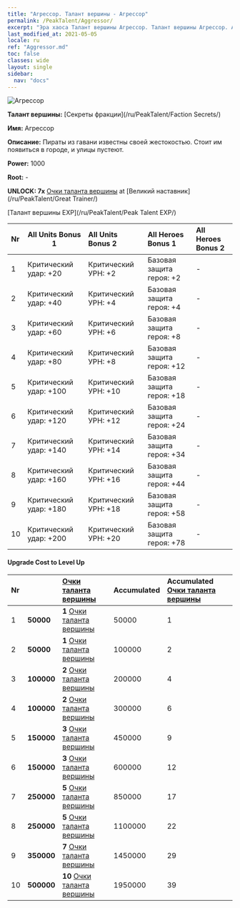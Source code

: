 ```yaml
---
title: "Агрессор. Талант вершины - Агрессор"
permalink: /PeakTalent/Aggressor/
excerpt: "Эра хаоса Талант вершины Агрессор. Талант вершины Агрессор. Агрессор"
last_modified_at: 2021-05-05
locale: ru
ref: "Aggressor.md"
toc: false
classes: wide
layout: single
sidebar:
  nav: "docs"
---
```


  ![Агрессор](/images/pt/talent_3004.png)

  **Талант вершины:** [Секреты фракции](/ru/PeakTalent/Faction Secrets/)

  **Имя:** Агрессор

  **Описание:** Пираты из гавани известны своей жестокостью. Стоит им появиться в городе, и улицы пустеют.

  **Power:** 1000

  **Root:** -

  **UNLOCK: 7x** [Очки таланта вершины](/ItemsRU/con_934/) at [Великий наставник](/ru/PeakTalent/Great Trainer/)

  [Талант вершины EXP](/ru/PeakTalent/Peak Talent EXP/)

  | Nr | All Units Bonus 1 | All Units Bonus 2 | All Heroes Bonus 1 | All Heroes Bonus 2 |
  |:---|--------------|:-------------|:-------------|:-------------|
  | 1 | Критический удар: +20 | Критический УРН: +2 | Базовая защита героя: +2 | - |
  | 2 | Критический удар: +40 | Критический УРН: +4 | Базовая защита героя: +4 | - |
  | 3 | Критический удар: +60 | Критический УРН: +6 | Базовая защита героя: +8 | - |
  | 4 | Критический удар: +80 | Критический УРН: +8 | Базовая защита героя: +12 | - |
  | 5 | Критический удар: +100 | Критический УРН: +10 | Базовая защита героя: +18 | - |
  | 6 | Критический удар: +120 | Критический УРН: +12 | Базовая защита героя: +24 | - |
  | 7 | Критический удар: +140 | Критический УРН: +14 | Базовая защита героя: +34 | - |
  | 8 | Критический удар: +160 | Критический УРН: +16 | Базовая защита героя: +44 | - |
  | 9 | Критический удар: +180 | Критический УРН: +18 | Базовая защита героя: +58 | - |
  | 10 | Критический удар: +200 | Критический УРН: +20 | Базовая защита героя: +78 | - |


#### Upgrade Cost to Level Up

  | Nr | <i class="fas fa-coins"/> | [Очки таланта вершины](/ItemsRU/con_934/) | Accumulated <i class="fas fa-coins"/> | Accumulated [Очки таланта вершины](/ItemsRU/con_934/) |
  |:---|--------------|:-------------|:-------------|:-------------|
  | 1 | **50000** | **1** [Очки таланта вершины](/ItemsRU/con_934/) | 50000 | 1 |
  | 2 | **50000** | **1** [Очки таланта вершины](/ItemsRU/con_934/) | 100000 | 2 |
  | 3 | **100000** | **2** [Очки таланта вершины](/ItemsRU/con_934/) | 200000 | 4 |
  | 4 | **100000** | **2** [Очки таланта вершины](/ItemsRU/con_934/) | 300000 | 6 |
  | 5 | **150000** | **3** [Очки таланта вершины](/ItemsRU/con_934/) | 450000 | 9 |
  | 6 | **150000** | **3** [Очки таланта вершины](/ItemsRU/con_934/) | 600000 | 12 |
  | 7 | **250000** | **5** [Очки таланта вершины](/ItemsRU/con_934/) | 850000 | 17 |
  | 8 | **250000** | **5** [Очки таланта вершины](/ItemsRU/con_934/) | 1100000 | 22 |
  | 9 | **350000** | **7** [Очки таланта вершины](/ItemsRU/con_934/) | 1450000 | 29 |
  | 10 | **500000** | **10** [Очки таланта вершины](/ItemsRU/con_934/) | 1950000 | 39 |
